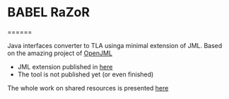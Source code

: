 # BABEL RaZoR
======

Java interfaces converter to TLA usinga minimal extension of JML. Based on the amazing project of [OpenJML](https://github.com/OpenJML/OpenJML)

  * JML extension published in [here](https://link.springer.com/article/10.1007%2Fs10270-017-0581-1)
  * The tool is not published yet (or even finished)

The whole work on shared resources is presented [here](http://babel.upm.es/~rnnalborodo/sr_web)
